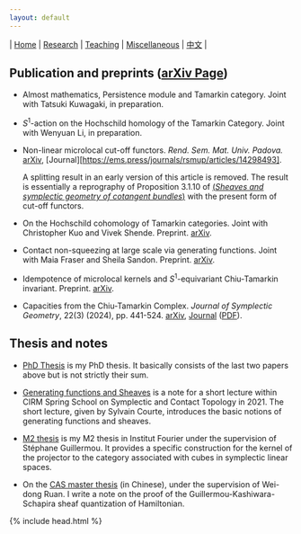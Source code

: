 ```yaml
---
layout: default
---
```




| [Home](index.md)  | [Research](research-en.md)    | [Teaching](teaching-en.md) | [Miscellaneous](miscellaneous-en.md)        | [中文](research-ch.md) |


## Publication and preprints ([arXiv Page](https://arxiv.org/a/zhang_b_7.html))

 - Almost mathematics, Persistence module and Tamarkin category. Joint with Tatsuki Kuwagaki, in preparation.

 - $S^1$-action on the Hochschild homology of the Tamarkin Category. Joint with Wenyuan Li, in preparation.

 - Non-linear microlocal cut-off functors. _Rend. Sem. Mat. Univ. Padova._ [arXiv](https://arxiv.org/abs/2406.02725), [Journal][https://ems.press/journals/rsmup/articles/14298493].    

   A splitting result in an early version of this article is removed. The result is essentially a reprography of Proposition 3.1.10 of [(_Sheaves and symplectic geometry of cotangent bundles_)](https://arxiv.org/abs/1905.07341) with the present form of cut-off functors.

 - On the Hochschild cohomology of Tamarkin categories. Joint with Christopher Kuo and Vivek Shende. Preprint. [arXiv](https://arxiv.org/abs/2312.11447). 
  
 - Contact non-squeezing at large scale via generating functions. Joint with Maia Fraser and Sheila Sandon. Preprint. [arXiv](https://arxiv.org/abs/2310.11993). 

 - Idempotence of microlocal kernels and $S^1$-equivariant Chiu-Tamarkin invariant. Preprint. [arXiv](https://arxiv.org/abs/2306.12316).
  
 - Capacities from the Chiu-Tamarkin Complex. _Journal of Symplectic Geometry_, 22(3) (2024), pp. 441-524. [arXiv](https://arxiv.org/abs/2103.05143), [Journal](https://dx.doi.org/10.4310/JSG.241001211759) ([PDF](Files/Capacity-vJSG.pdf)). 

## Thesis and notes

- [PhD Thesis](Files/PhD_Thesis.pdf) is my PhD thesis. It basically consists of the last two papers above but is not strictly their sum.

- [Generating functions and Sheaves](Files/GF-Sheaves.pdf) is a note for a short lecture within CIRM Spring School on Symplectic and Contact Topology in 2021. The short lecture, given by Sylvain Courte, introduces the basic notions of generating functions and sheaves.

- [M2 thesis](Files/M2_thesis.pdf) is my M2 thesis in Institut Fourier under the supervision of Stéphane Guillermou. It provides a specific construction for the kernel of the projector to the category associated with cubes in symplectic linear spaces.

- On the [CAS master thesis](Files/CAS_Thesis.pdf) (in Chinese), under the supervision of Wei-dong Ruan. I write a note on the proof of the Guillermou-Kashiwara-Schapira sheaf quantization of Hamiltonian.


{% include head.html %}
